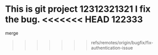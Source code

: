 

This is git project 12312321321
I fix the bug.
<<<<<<< HEAD
122333
=======
merge

>>>>>>> refs/remotes/origin/bugfix/fix-authentication-issue

